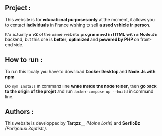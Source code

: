## Project :
This website is for **educational purposes only** at the moment, it allows you to contact **individuals** in France wishing to sell **a used vehicle in person**.

It's actually a **v2** of the same website **programmed in HTML with a Node.Js** backend, but this one is **better**, **optimized** and **powered by PHP** on front-end side.

## How to run :
To run this localy you have to download **Docker Desktop** and **Node.Js with npm**.

Do `npm install` in command line **while inside the node folder**, then **go back to the origin of the projet** and run `docker-compose up --build` in command line.

## Authors :
This website is developped by **Tarqzz__** *(Moine Loris)* and **SerfioBz** *(Porignaux Baptiste)*.
